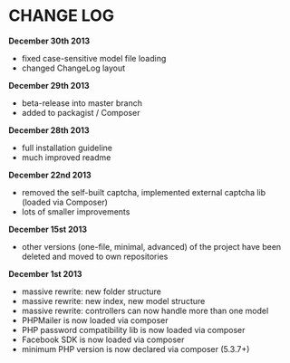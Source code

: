# CHANGE LOG

**December 30th 2013**
- fixed case-sensitive model file loading
- changed ChangeLog layout

**December 29th 2013**
- beta-release into master branch
- added to packagist / Composer

**December 28th 2013**
- full installation guideline
- much improved readme

**December 22nd 2013**
- removed the self-built captcha, implemented external captcha lib (loaded via Composer)
- lots of smaller improvements

**December 15st 2013**
- other versions (one-file, minimal, advanced) of the project have been deleted and moved to own repositories

**December 1st 2013**
- massive rewrite: new folder structure
- massive rewrite: new index, new model structure
- massive rewrite: controllers can now handle more than one model
- PHPMailer is now loaded via composer
- PHP password compatibility lib is now loaded via composer
- Facebook SDK is now loaded via composer
- minimum PHP version is now declared via composer (5.3.7+)
